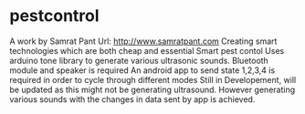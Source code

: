 # pestcontrol
A work by Samrat Pant 
Url: http://www.samratpant.com
Creating smart technologies which are both cheap and essential
Smart pest contol
Uses arduino tone library to generate various ultrasonic sounds.
Bluetooth module and speaker is required
An android app to send state 1,2,3,4 is required in order to cycle through different modes
Still in Developement, will be updated as this might not be generating ultrasound. 
However generating various sounds with the changes in data sent by app is achieved.
